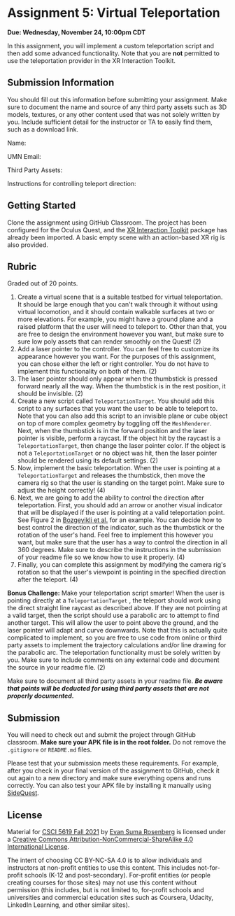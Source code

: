 # Assignment 5: Virtual Teleportation

**Due: Wednesday, November 24, 10:00pm CDT**

In this assignment, you will implement a custom teleportation script and then add some advanced functionality.  Note that you are **not** permitted to use the teleportation provider in the XR Interaction Toolkit.

## Submission Information

You should fill out this information before submitting your assignment.  Make sure to document the name and source of any third party assets such as 3D models, textures, or any other content used that was not solely written by you.  Include sufficient detail for the instructor or TA to easily find them, such as a download link.

Name: 

UMN Email:

Third Party Assets:

Instructions for controlling teleport direction:

## Getting Started

Clone the assignment using GitHub Classroom.  The project has been configured for the Oculus Quest, and the [XR Interaction Toolkit](https://docs.unity3d.com/Packages/com.unity.xr.interaction.toolkit@1.0/manual/index.html) package has already been imported.  A basic empty scene with an action-based XR rig is also provided.

## Rubric

Graded out of 20 points. 

1. Create a virtual scene that is a suitable testbed for virtual teleportation.  It should be large enough that you can't walk through it without using virtual locomotion, and it should contain walkable surfaces at two or more elevations.  For example, you might have a ground plane and a raised platform that the user will need to teleport to.  Other than that, you are free to design the environment however you want, but make sure to sure low poly assets that can render smoothly on the Quest!  (2)
2. Add a laser pointer to the controller.  You can feel free to customize its appearance however you want.  For the purposes of this assignment, you can chose either the left or right controller.  You do not have to implement this functionality on both of them.  (2)
3. The laser pointer should only appear when the thumbstick is pressed forward nearly all the way.  When the thumbstick is in the rest position, it should be invisible.  (2)
4. Create a new script called `TeleportationTarget`.  You should add this script to any surfaces that you want the user to be able to teleport to.  Note that you can also add this script to an invisible plane or cube object on top of more complex geometry by toggling off the `MeshRenderer`.   Next, when the thumbstick is in the forward position and the laser pointer is visible, perform a raycast.  If the object hit by the raycast is a `TeleportationTarget`, then change the laser pointer color.  If the object is not a `TeleportationTarget` or no object was hit, then the laser pointer should be rendered using its default settings.  (2)
5. Now, implement the basic teleportation.  When the user is pointing at a `TeleportationTarget` and releases the thumbstick, then move the camera rig so that the user is standing on the target point.  Make sure to adjust the height correctly!  (4)
6. Next, we are going to add the ability to control the direction after teleportation.  First, you should add an arrow or another visual indicator that will be displayed if the user is pointing at a valid teleportation point.  See Figure 2 in [Bozgeyikli et al.](https://dl.acm.org/doi/abs/10.1145/2967934.2968105) for an example.  You can decide how to best control the direction of the indicator, such as the thumbstick or the rotation of the user's hand.  Feel free to implement this however you want, but make sure that the user has a way to control the direction in all 360 degrees.  Make sure to describe the instructions in the submission of your readme file so we know how to use it properly.  (4)
7. Finally, you can complete this assignment by modifying the camera rig's rotation so that the user's viewpoint is pointing in the specified direction after the teleport.  (4)

**Bonus Challenge:**  Make your teleportation script smarter!  When the user is pointing directly at a `TeleportationTarget` , the teleport should work using the direct straight line raycast as described above.  If they are not pointing at a valid target, then the script should use a parabolic arc to attempt to find another target.  This will allow the user to point above the ground, and the laser pointer will adapt and curve downwards.  Note that this is actually quite complicated to implement, so you are free to use code from online or third party assets to implement the trajectory calculations and/or line drawing for the parabolic arc.  The teleportation functionality must be solely written by you.  Make sure to include comments on any external code and document the source in your readme file.  (2)

Make sure to document all third party assets in your readme file. ***Be aware that points will be deducted for using third party assets that are not properly documented.***

## Submission

You will need to check out and submit the project through GitHub classroom.  **Make sure your APK file is in the root folder.** Do not remove the `.gitignore` or `README.md` files.

Please test that your submission meets these requirements.  For example, after you check in your final version of the assignment to GitHub, check it out again to a new directory and make sure everything opens and runs correctly.  You can also test your APK file by installing it manually using [SideQuest](https://sidequestvr.com/).

## License

Material for [CSCI 5619 Fall 2021](https://canvas.umn.edu/courses/268490) by [Evan Suma Rosenberg](https://illusioneering.umn.edu/) is licensed under a [Creative Commons Attribution-NonCommercial-ShareAlike 4.0 International License](http://creativecommons.org/licenses/by-nc-sa/4.0/).

The intent of choosing CC BY-NC-SA 4.0 is to allow individuals and instructors at non-profit entities to use this content.  This includes not-for-profit schools (K-12 and post-secondary). For-profit entities (or people creating courses for those sites) may not use this content without permission (this includes, but is not limited to, for-profit schools and universities and commercial education sites such as Coursera, Udacity, LinkedIn Learning, and other similar sites).   
